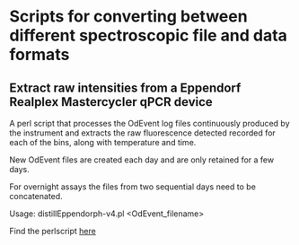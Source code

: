 # Scripts for converting between different spectroscopic file and data formats

## Extract raw intensities from a Eppendorf Realplex Mastercycler qPCR device

A perl script that processes the OdEvent log files continuously produced by the 
instrument and extracts the raw fluorescence detected recorded for each of the bins, along with temperature
and time.

New OdEvent files are created each day and are only retained for a few days.

For overnight assays the files from two sequential days need to be concatenated.

Usage: distillEppendorph-v4.pl <OdEvent_filename>

Find the perlscript [here](distillEppendorph-v4.pl)
